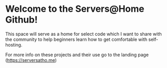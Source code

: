 # Welcome to the Servers@Home Github!

This space will serve as a home for select code which I want to share with the community to help beginners learn how to get comfortable with self-hosting.

For more info on these projects and their use go to the landing page (https://serversatho.me)

